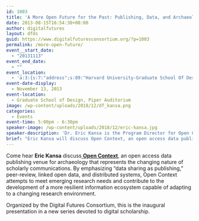 ```yaml
---
id: 1003
title: 'A More Open Future for the Past: Publishing, Data, and Archaeology'
date: 2013-08-15T16:54:30+00:00
author: digitalfutures
layout: dfds
guid: https://www.digitalfuturesconsortium.org/?p=1003
permalink: /more-open-future/
event__start_date:
  - "20131113"
event_end_date:
  - ""
event_location:
  - 'a:3:{s:7:"address";s:89:"Harvard University-Graduate School Of Design, Quincy Street, Cambridge, MA, United States";s:3:"lat";s:10:"42.3760051";s:3:"lng";s:11:"-71.1138934";}'
event-date-display:
  - November 13, 2013
event-location:
  - Graduate School of Design, Piper Auditorium
image: /wp-content/uploads/2018/12/df_kansa.png
categories:
  - Events
event-time: 5:00pm - 6:30pm
speaker-image: /wp-content/uploads/2018/12/eric-kansa.jpg
speaker-description: 'Dr. Eric Kansa is the Program Director for Open Context. He manages Open Context research and development, and technical aspects of data publishing and archiving, including systems interoperability, data integration, and indexing. Dr. Kansa holds a Ph.D. in Anthropology, and archeological field experience in the Near East, Egypt, Italy and North America. His research interests explore research data informatics, research data policy, ethics, and professional context of the digital humanities. He blogs at <a href="http://ux.opencontext.org/">Heritage Bytes</a>, and is on Twitter <a href="https://twitter.com/ekansa">@ekansa</a>'
brief: "Eric Kansa will discuss Open Context, an open access data publishing venue for archaeology that represents the changing nature of scholarly communications."
---
```

<p>
  Come hear <strong>Eric Kansa</strong> discuss<a href="http://opencontext.org/"> <strong>Open Context</strong></a>, an open access data publishing venue for archaeology that represents the changing nature of scholarly communications. By emphasizing “data sharing as publishing,” peer-review, linked open data, and distributed systems, Open Context attempts to meet emerging research needs and contribute to the development of a more resilient information ecosystem capable of adapting to a changing research environment.
</p>

<p>
  Organized by the Digital Futures Consortium, this is the inaugural presentation in a new series devoted to digital scholarship.
</p>
